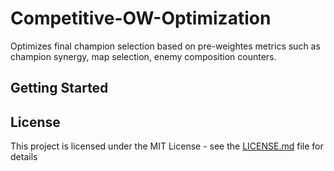 # Competitive-OW-Optimization
Optimizes final champion selection based on pre-weightes metrics such as champion synergy, map selection, enemy composition counters.
## Getting Started




## License

This project is licensed under the MIT License - see the [LICENSE.md](LICENSE.md) file for details




